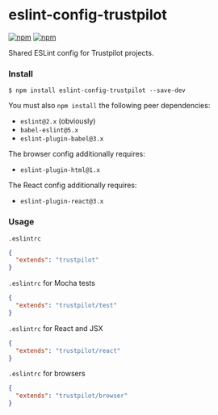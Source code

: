 # eslint-config-trustpilot

[![npm](https://img.shields.io/npm/v/eslint-config-trustpilot.svg)](https://www.npmjs.com/package/eslint-config-trustpilot) [![npm](https://img.shields.io/npm/l/eslint-config-trustpilot.svg)](https://opensource.org/licenses/MIT)

Shared ESLint config for Trustpilot projects.

### Install
```
$ npm install eslint-config-trustpilot --save-dev
```

You must also `npm install` the following peer dependencies:
- `eslint@2.x` (obviously)
- `babel-eslint@5.x`
- `eslint-plugin-babel@3.x`

The browser config additionally requires:
- `eslint-plugin-html@1.x`

The React config additionally requires:
- `eslint-plugin-react@3.x`

### Usage
`.eslintrc`
```json
{
  "extends": "trustpilot"
}
```

`.eslintrc` for Mocha tests
```json
{
  "extends": "trustpilot/test"
}
```

`.eslintrc` for React and JSX
```json
{
  "extends": "trustpilot/react"
}
```

`.eslintrc` for browsers
```json
{
  "extends": "trustpilot/browser"
}
```
